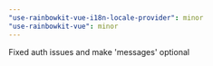 ```yaml
---
"use-rainbowkit-vue-i18n-locale-provider": minor
"use-rainbowkit-vue": minor
---
```


Fixed auth issues and make 'messages' optional

